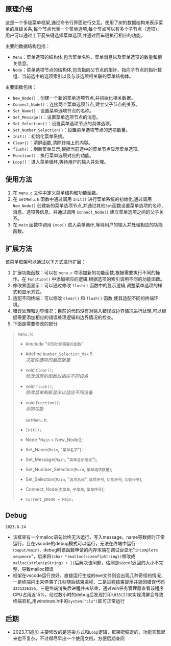 ## 原理介绍

这是一个多级菜单框架,通过命令行界面进行交互。使用了树的数据结构来表示菜单的层级关系,每个节点代表一个菜单选项,每个节点可以有多个子节点（选项）。用户可以通过上下箭头键选择菜单选项,并通过回车键执行相应的功能。

主要的数据结构包括：

- `Menu`：菜单选项的结构体,包含菜单名称、菜单消息以及菜单选项的数量和相关信息。
- `Node`：菜单选项节点的结构体,包含指向父节点的指针、指向子节点的指针数组、当前选中的选项索引以及与该选项相关联的菜单结构体。

主要函数包括：

- `New_Node()`：创建一个新的菜单选项节点,并初始化相关数据。
- `Connect_Node()`：连接两个菜单选项节点,建立父子节点的关系。
- `Set_Name()`：设置菜单选项节点的名称。
- `Set_Message()`：设置菜单选项节点的消息。
- `Set_Selection()`：设置菜单选项节点的具体选项。
- `Set_Number_Selection()`：设置菜单选项节点的选项数量。
- `Init()`：初始化菜单系统。
- `Clear()`：清屏函数,清除终端上的内容。
- `flush()`：刷新菜单显示,根据当前选中的菜单节点显示菜单选项。
- `Function()`：执行菜单选项对应的功能。
- `Loop()`：进入菜单循环,等待用户的输入并处理。

## 使用方法

1. 在 `menu.c` 文件中定义菜单结构和功能函数。
2. 在 `SetMenu.h` 函数中通过调用 `Init()` 进行菜单系统的初始化,通过调用 `New_Node()` 创建新的菜单选项节点,并通过其他`Set`函数设置菜单选项的名称、消息、选项等信息。并通过调用 `Connect_Node()` 建立菜单选项之间的父子关系。
3. 在 `main` 函数中调用 `Loop()` 进入菜单循环,等待用户的输入并处理相应的功能函数。

## 扩展方法

该菜单框架可以通过以下方式进行扩展：

1. 扩展功能函数：可以在 `menu.c` 中添加新的功能函数,根据需要执行不同的操作。在 `Function()` 中添加相应的逻辑,根据选项的索引调用不同的功能函数。
2. 修改界面显示：可以通过修改 `flush()` 函数中的显示逻辑,调整菜单选项的样式和显示方式。
3. 适配不同终端：可以修改 `Clear()` 和 `flush()` 函数,使其适配不同的终端环境。
4. 错误处理和边界情况：目前的代码没有对输入错误或边界情况进行处理,可以根据需要添加相应的错误处理逻辑和边界情况的检查。
5. 下面是需要修改的部分
>`menu.h`:
>- #include "`实现功能需要的函数`"
>- #define `Number_Selection_Max` 5<br>*决定你选项的最高数量*
>- void `Clear()`;<br>*修改清屏的函数以适应不同设备*
>- void `flush()`;<br>*修改菜单刷新显示以适应不同设备*
>- void `Function()`;<br>*添加功能*<br><br>
>`SetMenu.h`:
>
>- `Init();`
>- Node *`Main` = New_Node();
>- Set_Name(`Main`, "`菜单名字`");
>- Set_Message(`Main`, "`菜单显示信息`");
>- Set_Number_Selection(`Main`, `菜单选项数量`);
>- Set_Selection(`Main`, "`选项名称`", `选项序号`, `功能序号`, `功能传参`);
>- Connect_Node(`主菜单`, `子菜单`, `菜单序号`);
>- `Current_pNode = Main;`


## Debug
`2023.6.24`  
- 该框架有一个malloc语句始终无法运行，写入message，name等数据时正常运行，且在vscode的debug模式可以运行，无法在终端中运行(`ouput/main`)，debug时该函数申请的内存末端在调试台显示"`incomplete sequence`"，后来将`(char *)malloc(sizeof(pString))`修改成`malloc(strlen(pString) + 1)`后解决该问题，估测是sizeof返回的大小不完整，导致malloc错误
- 框架在vscode运行良好，直接运行生成的exe文件则会出现几种奇怪的情况，一是终端闪出来停滞了几秒随后结束进程，二是进程结束提示并返回错误代码`3221226356`，三是终端消失后进程并未结束，通过win任务管理器查看该程序CPU占用近15%，经过数小时的debug后发现打印`\033[2J`来实现清屏会导致终端宕机,用windows.h中的`system("cls")`即可正常运行


## 后期
- 2023.7.1追加 主要修改的是渲染方式和`Loop`逻辑，框架挺稳定的，功能实现起来也不复杂，不过得尽早出一个使用文档，方便后期查阅